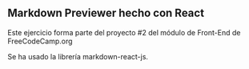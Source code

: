 ## Markdown Previewer hecho con React

Este ejercicio forma parte del proyecto #2 del módulo de Front-End de FreeCodeCamp.org

Se ha usado la librería markdown-react-js.
